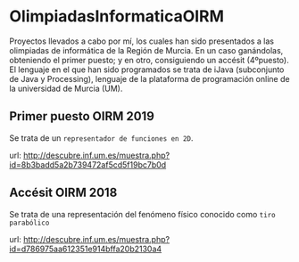 # OlimpiadasInformaticaOIRM
Proyectos llevados a cabo por mí, los cuales han sido presentados a las olimpiadas de informática de la Región de Murcia. En un caso ganándolas, obteniendo el primer puesto; y en otro, consiguiendo un accésit (4ºpuesto).
El lenguaje en el que han sido programados se trata de iJava (subconjunto de Java y Processing), lenguaje de la plataforma de programación online de la universidad de Murcia (UM).

## Primer puesto OIRM 2019
Se trata de un `representador de funciones en 2D`.

url: http://descubre.inf.um.es/muestra.php?id=8b3badd5a2b739472af5cd5f19bc7b0d

## Accésit OIRM 2018
Se trata de una representación del fenómeno físico conocido como `tiro parabólico`

url: http://descubre.inf.um.es/muestra.php?id=d786975aa612351e914bffa20b2130a4
